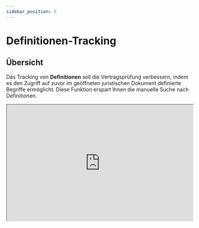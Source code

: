 ```yaml
---
sidebar_position: 5
---
```


# Definitionen-Tracking

## Übersicht

Das Tracking von **Definitionen** soll die Vertragsprüfung verbessern, indem es den
Zugriff auf zuvor im geöffneten juristischen Dokument definierte Begriffe ermöglicht.
Diese Funktion erspart Ihnen die manuelle Suche nach Definitionen.

<iframe
  width="100%"
  height="315"
  src="https://youtube.com/embed/5TQV3Om7Ir0"
  title="YouTube video player"
  allow="accelerometer; autoplay; clipboard-write; encrypted-media; gyroscope; picture-in-picture"
  allowFullScreen
/>

## Funktionen

- **Schneller Zugriff:** Das Auswählen eines Begriffs öffnet eine spezielle Karte in der
  Seitenleiste mit der entsprechenden Definition. Unabhängig davon, wo Sie sich im Dokument
  befinden, können Sie durch Klicken auf das "Split-Window"-Symbol schnell zur
  Definitionsstelle gelangen (siehe Video unten).

- **Verschachteltes Begriffstracking:** Begriffe innerhalb einer Definition, die ebenfalls
  im Vertrag definiert sind, werden ebenfalls getrackt und sind von jeder Definitionenkarte
  aus zugänglich.

- **Benachrichtigungen:** Wir prüfen die Konsistenz definierter Begriffe und benachrichtigen
  Sie über definierte Begriffe, die nicht verwendet werden, doppelte Definitionen oder
  inkonsistente Verwendung von Begriffen im gesamten Dokument (z. B. wird ein Begriff
  großgeschrieben definiert, aber später kleingeschrieben verwendet). Alle Benachrichtigungen
  können einzeln ignoriert werden.

- **Vergleichen:** Für ausgewählte Rechtsordnungen bieten wir eine Funktion, um die Definition
  mit einem juristischen Thesaurus (wie z. B. Czech LegalVOC) zu vergleichen, um die
  korrekte Verwendung von juristischen Begriffen sicherzustellen.

## Zugriff auf Definitionen

1. Öffnen Sie das Dokument in MS Word und aktivieren Sie das Plugin, indem Sie auf das
   entsprechende Symbol in der oberen Leiste klicken. Definierte Begriffe werden automatisch
   erkannt und im Reiter "Karten" angezeigt.

2. Um die Definition eines Begriffs anzuzeigen, führen Sie eine der folgenden Aktionen aus:

- Wählen Sie einen Begriff im Text aus, um die Seitenleiste zu aktivieren; oder
- Navigieren Sie durch die Seitenleiste und wählen Sie einen Begriff aus der Liste der
  definierten Begriffe aus. Sie können auch die Suchleiste verwenden, um einen bestimmten
  Begriff zu finden.

## Anzeige der Definition

Sobald ein Begriff ausgewählt ist, zeigt das Plugin die Definition in der Seitenleiste an.
Wenn der Begriff verschachtelte Definitionen enthält, werden diese im selben Kartenfenster
hervorgehoben, und Sie können auf den verschachtelten Begriff klicken, um darauf zuzugreifen.

Um alle Vorkommen eines Begriffs im Vertrag anzuzeigen, klicken Sie auf den Reiter
"Vorkommen" in der Karte.

:::tip Deklinationen
Das Plugin unterstützt Deklinationen definierter Begriffe. Wenn z. B. der Begriff
"Vertrag" definiert ist, erkennt das Plugin auch "Verträge" als Vorkommen des
definierten Begriffs.
:::
